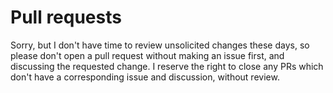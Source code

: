 # Pull requests

Sorry, but I don't have time to review unsolicited changes these days, so please don't open a pull request without making an issue first, and discussing the requested change. I reserve the right to close any PRs which don't have a corresponding issue and discussion, without review. 